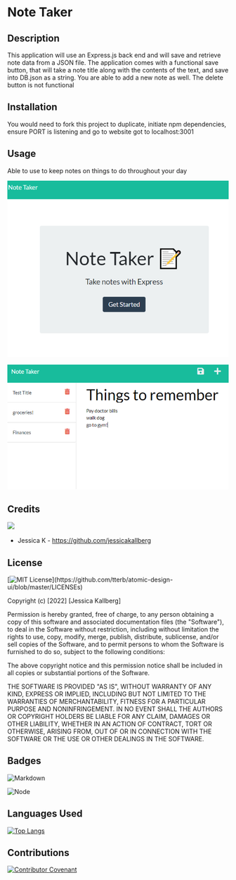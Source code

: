 # Note Taker

## Description
This application will use an Express.js back end and will save and retrieve note data from a JSON file.  The application comes with a functional save button, that will take a note title along with the contents of the text, and save into DB.json as a string.  You are able to add a new note as well. The delete button is not functional

## Installation

You would need to fork this project to duplicate, initiate npm dependencies, ensure PORT is listening and go to website got to localhost:3001

## Usage

Able to use to keep notes on things to do throughout your day

![Capture30](./public/assets/images/Module%2011%20%232.PNG)

![Caputre30](./public/assets/images/Module%2011.PNG)

## Credits

<a href="https://github.com/jessicakallberg/noteTaker/graphs/contributors">
<img src="https://contrib.rocks/image?repo=jessicakallberg/noteTaker" />
</a>

* Jessica K - https://github.com/jessicakallberg


## License

[![MIT License](https://img.shields.io/apm/l/atomic-design-ui.svg?)](https://github.com/tterb/atomic-design-ui/blob/master/LICENSEs)

Copyright (c) [2022] [Jessica Kallberg]

Permission is hereby granted, free of charge, to any person obtaining a copy of this software and associated documentation files (the "Software"), to deal in the Software without restriction, including without limitation the rights to use, copy, modify, merge, publish, distribute, sublicense, and/or sell copies of the Software, and to permit persons to whom the Software is furnished to do so, subject to the following conditions:

The above copyright notice and this permission notice shall be included in all copies or substantial portions of the Software.

THE SOFTWARE IS PROVIDED "AS IS", WITHOUT WARRANTY OF ANY KIND, EXPRESS OR IMPLIED, INCLUDING BUT NOT LIMITED TO THE WARRANTIES OF MERCHANTABILITY, FITNESS FOR A PARTICULAR PURPOSE AND NONINFRINGEMENT. IN NO EVENT SHALL THE AUTHORS OR COPYRIGHT HOLDERS BE LIABLE FOR ANY CLAIM, DAMAGES OR OTHER LIABILITY, WHETHER IN AN ACTION OF CONTRACT, TORT OR OTHERWISE, ARISING FROM, OUT OF OR IN CONNECTION WITH THE SOFTWARE OR THE USE OR OTHER DEALINGS IN THE SOFTWARE.

## Badges

![Markdown](https://img.shields.io/badge/Markdown-0000000?style=plasticfor-the-badge&logo=markdown&logoColor=black)

![Node](https://img.shields.io/badge/Express.js-00?style=plasticfor-the-badge&logo=express&logoColor=white)


## Languages Used

[![Top Langs](https://github-readme-stats.vercel.app/api/top-langs/?username=jessicakallberg&layout=compact&s_count=8)](https://github.com/jessicakallberg/github-readmeGenerator)

## Contributions
[![Contributor Covenant](https://img.shields.io/badge/Contributor%20Covenant-2.1-4baaaa.svg)](code_of_conduct.md)


